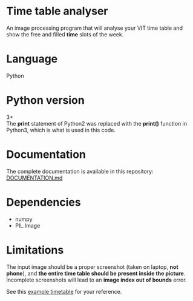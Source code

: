 # Time table analyser
An image processing program that will analyse your VIT time table and show the free and filled <b>time</b> slots of the week.

# Language
Python

# Python version
3+  
The <b>print</b> statement of Python2 was replaced with the <b>print()</b> function in Python3, which is what is used in this code.

# Documentation
The complete documentation is available in this repository: <a href="https://github.com/progyadeep/time_table_analyser/blob/master/DOCUMENTATION.md">DOCUMENTATION.md</a>

# Dependencies
<ul>
  <li>numpy</li>  
  <li>PIL.Image</li>
</ul>

# Limitations
The input image should be a proper screenshot (taken on laptop, <b>not phone</b>), and <b>the entire time table should be present inside the picture</b>. Incomplete screenshots will lead to an <b>image index out of bounds</b> error.  

See this <a href="https://github.com/progyadeep/time_table_analyser/blob/master/example_timetable.jpg">example timetable</a> for your reference.
